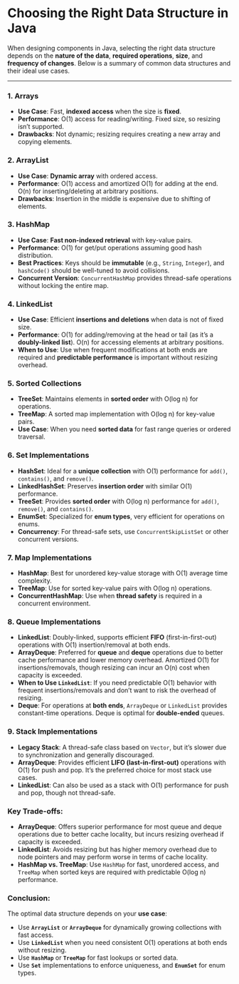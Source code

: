 # Choosing the Right Data Structure in Java

When designing components in Java, selecting the right data structure depends on the **nature of the data**, **required operations**, **size**, and **frequency of changes**. Below is a summary of common data structures and their ideal use cases.

---

### 1. **Arrays**
   - **Use Case**: Fast, **indexed access** when the size is **fixed**.
   - **Performance**: O(1) access for reading/writing. Fixed size, so resizing isn’t supported.
   - **Drawbacks**: Not dynamic; resizing requires creating a new array and copying elements.

### 2. **ArrayList**
   - **Use Case**: **Dynamic array** with ordered access.
   - **Performance**: O(1) access and amortized O(1) for adding at the end. O(n) for inserting/deleting at arbitrary positions.
   - **Drawbacks**: Insertion in the middle is expensive due to shifting of elements.

### 3. **HashMap**
   - **Use Case**: **Fast non-indexed retrieval** with key-value pairs.
   - **Performance**: O(1) for get/put operations assuming good hash distribution.
   - **Best Practices**: Keys should be **immutable** (e.g., `String`, `Integer`), and `hashCode()` should be well-tuned to avoid collisions.
   - **Concurrent Version**: `ConcurrentHashMap` provides thread-safe operations without locking the entire map.

### 4. **LinkedList**
   - **Use Case**: Efficient **insertions and deletions** when data is not of fixed size.
   - **Performance**: O(1) for adding/removing at the head or tail (as it’s a **doubly-linked list**). O(n) for accessing elements at arbitrary positions.
   - **When to Use**: Use when frequent modifications at both ends are required and **predictable performance** is important without resizing overhead.

### 5. **Sorted Collections**
   - **TreeSet**: Maintains elements in **sorted order** with O(log n) for operations.
   - **TreeMap**: A sorted map implementation with O(log n) for key-value pairs.
   - **Use Case**: When you need **sorted data** for fast range queries or ordered traversal.

### 6. **Set Implementations**
   - **HashSet**: Ideal for a **unique collection** with O(1) performance for `add()`, `contains()`, and `remove()`.
   - **LinkedHashSet**: Preserves **insertion order** with similar O(1) performance.
   - **TreeSet**: Provides **sorted order** with O(log n) performance for `add()`, `remove()`, and `contains()`.
   - **EnumSet**: Specialized for **enum types**, very efficient for operations on enums.
   - **Concurrency**: For thread-safe sets, use `ConcurrentSkipListSet` or other concurrent versions.

### 7. **Map Implementations**
   - **HashMap**: Best for unordered key-value storage with O(1) average time complexity.
   - **TreeMap**: Use for sorted key-value pairs with O(log n) operations.
   - **ConcurrentHashMap**: Use when **thread safety** is required in a concurrent environment.

### 8. **Queue Implementations**
   - **LinkedList**: Doubly-linked, supports efficient **FIFO** (first-in-first-out) operations with O(1) insertion/removal at both ends.
   - **ArrayDeque**: Preferred for **queue** and **deque** operations due to better cache performance and lower memory overhead. Amortized O(1) for insertions/removals, though resizing can incur an O(n) cost when capacity is exceeded. 
   - **When to Use `LinkedList`**: If you need predictable O(1) behavior with frequent insertions/removals and don’t want to risk the overhead of resizing.
   - **Deque**: For operations at **both ends**, `ArrayDeque` or `LinkedList` provides constant-time operations. Deque is optimal for **double-ended** queues.

### 9. **Stack Implementations**
   - **Legacy Stack**: A thread-safe class based on `Vector`, but it’s slower due to synchronization and generally discouraged.
   - **ArrayDeque**: Provides efficient **LIFO (last-in-first-out)** operations with O(1) for push and pop. It’s the preferred choice for most stack use cases.
   - **LinkedList**: Can also be used as a stack with O(1) performance for push and pop, though not thread-safe.

### Key Trade-offs:
- **ArrayDeque**: Offers superior performance for most queue and deque operations due to better cache locality, but incurs resizing overhead if capacity is exceeded.
- **LinkedList**: Avoids resizing but has higher memory overhead due to node pointers and may perform worse in terms of cache locality.
- **HashMap vs. TreeMap**: Use `HashMap` for fast, unordered access, and `TreeMap` when sorted keys are required with predictable O(log n) performance.

### Conclusion:
The optimal data structure depends on your **use case**:
- Use **`ArrayList`** or **`ArrayDeque`** for dynamically growing collections with fast access.
- Use **`LinkedList`** when you need consistent O(1) operations at both ends without resizing.
- Use **`HashMap`** or **`TreeMap`** for fast lookups or sorted data.
- Use **`Set`** implementations to enforce uniqueness, and **`EnumSet`** for enum types.


